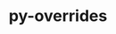 ---
title: "py-overrides"
layout: cache
categories: [package, develop]
meta: {"compilers": ["none"], "num_specs": 32, "num_specs_by_stack": {"data-vis-sdk": 11, "e4s": 10, "e4s-neoverse-v2": 11, "root": 32}, "oss": ["ubuntu20.04", "ubuntu22.04"], "platforms": ["linux"], "stacks": ["data-vis-sdk", "e4s", "e4s-neoverse-v2", "root"], "targets": ["neoverse_v2", "x86_64_v3"], "versions": ["7.3.1"]}
spec_details: [{"compiler": "none", "hash": "2canxdzvdrllpcw3bc33qc7t3l46sp5o", "os": "ubuntu22.04", "platform": "linux", "size": "-", "stacks": ["e4s-neoverse-v2", "root"], "target": "neoverse_v2", "variants": ["build_system=python_pip"], "versions": ["7.3.1"]}, {"compiler": "none", "hash": "2i3thtztvi5s7vt33knmjsnjeuckqayj", "os": "ubuntu22.04", "platform": "linux", "size": "-", "stacks": ["e4s-neoverse-v2", "root"], "target": "neoverse_v2", "variants": ["build_system=python_pip"], "versions": ["7.3.1"]}, {"compiler": "none", "hash": "2yplao4qsavm4s275tkyb2fgg7gv4gud", "os": "ubuntu20.04", "platform": "linux", "size": "-", "stacks": ["data-vis-sdk", "root"], "target": "x86_64_v3", "variants": ["build_system=python_pip"], "versions": ["7.3.1"]}, {"compiler": "none", "hash": "3jwpeugsk3xtogo3whfhmnlynqksl7mp", "os": "ubuntu22.04", "platform": "linux", "size": "-", "stacks": ["e4s", "root"], "target": "x86_64_v3", "variants": ["build_system=python_pip"], "versions": ["7.3.1"]}, {"compiler": "none", "hash": "4rpz7lttobfbvxenhf3ki7n33z3hrrmf", "os": "ubuntu22.04", "platform": "linux", "size": "-", "stacks": ["e4s", "root"], "target": "x86_64_v3", "variants": ["build_system=python_pip"], "versions": ["7.3.1"]}, {"compiler": "none", "hash": "aeymrwjygmwpcl4bz7w5f7l4qx6y2c6v", "os": "ubuntu22.04", "platform": "linux", "size": "-", "stacks": ["e4s", "root"], "target": "x86_64_v3", "variants": ["build_system=python_pip"], "versions": ["7.3.1"]}, {"compiler": "none", "hash": "afhhg7h3qf53sfawhw4dua6w2sajxcjc", "os": "ubuntu20.04", "platform": "linux", "size": "-", "stacks": ["data-vis-sdk", "root"], "target": "x86_64_v3", "variants": ["build_system=python_pip"], "versions": ["7.3.1"]}, {"compiler": "none", "hash": "ap3ajwsfgjitqbsfdbpvpvaquzdbtiq5", "os": "ubuntu22.04", "platform": "linux", "size": "-", "stacks": ["e4s-neoverse-v2", "root"], "target": "neoverse_v2", "variants": ["build_system=python_pip"], "versions": ["7.3.1"]}, {"compiler": "none", "hash": "bdgzon6y72val2knlc7na3rga56ck4hj", "os": "ubuntu22.04", "platform": "linux", "size": "-", "stacks": ["e4s", "root"], "target": "x86_64_v3", "variants": ["build_system=python_pip"], "versions": ["7.3.1"]}, {"compiler": "none", "hash": "ejvgvaqxw4bzczdzd5xkwu3pbxn6cyoh", "os": "ubuntu22.04", "platform": "linux", "size": "-", "stacks": ["e4s-neoverse-v2", "root"], "target": "neoverse_v2", "variants": ["build_system=python_pip"], "versions": ["7.3.1"]}, {"compiler": "none", "hash": "emymrcj35r2z7s4uxk5ycc7xjrfwljqg", "os": "ubuntu20.04", "platform": "linux", "size": "-", "stacks": ["data-vis-sdk", "root"], "target": "x86_64_v3", "variants": ["build_system=python_pip"], "versions": ["7.3.1"]}, {"compiler": "none", "hash": "epxusckz2ipg7ns4wmtbkoicyvi2vu6t", "os": "ubuntu20.04", "platform": "linux", "size": "-", "stacks": ["data-vis-sdk", "root"], "target": "x86_64_v3", "variants": ["build_system=python_pip"], "versions": ["7.3.1"]}, {"compiler": "none", "hash": "gnqvfzlgejvhvp2iada3q2wgn23cq6vw", "os": "ubuntu20.04", "platform": "linux", "size": "-", "stacks": ["data-vis-sdk", "root"], "target": "x86_64_v3", "variants": ["build_system=python_pip"], "versions": ["7.3.1"]}, {"compiler": "none", "hash": "gs536nchafak2syicaa4rekbohtw73w6", "os": "ubuntu22.04", "platform": "linux", "size": "-", "stacks": ["e4s", "root"], "target": "x86_64_v3", "variants": ["build_system=python_pip"], "versions": ["7.3.1"]}, {"compiler": "none", "hash": "hidzii6p5lvag4scw4ulcovbqvl7f3vc", "os": "ubuntu22.04", "platform": "linux", "size": "-", "stacks": ["e4s-neoverse-v2", "root"], "target": "neoverse_v2", "variants": ["build_system=python_pip"], "versions": ["7.3.1"]}, {"compiler": "none", "hash": "iup4ibxqffm7a7xfi76fli7aexukvzzq", "os": "ubuntu22.04", "platform": "linux", "size": "-", "stacks": ["e4s", "root"], "target": "x86_64_v3", "variants": ["build_system=python_pip"], "versions": ["7.3.1"]}, {"compiler": "none", "hash": "jqmtlrabfafxep5hbkhx34ybknytnkyj", "os": "ubuntu20.04", "platform": "linux", "size": "-", "stacks": ["data-vis-sdk", "root"], "target": "x86_64_v3", "variants": ["build_system=python_pip"], "versions": ["7.3.1"]}, {"compiler": "none", "hash": "jyxsu3axrzxkirtl5f3hxe7x33oyxlml", "os": "ubuntu22.04", "platform": "linux", "size": "-", "stacks": ["e4s", "root"], "target": "x86_64_v3", "variants": ["build_system=python_pip"], "versions": ["7.3.1"]}, {"compiler": "none", "hash": "mjfdt6dhdyqpupjjczithxumy4nal4nu", "os": "ubuntu20.04", "platform": "linux", "size": "-", "stacks": ["data-vis-sdk", "root"], "target": "x86_64_v3", "variants": ["build_system=python_pip"], "versions": ["7.3.1"]}, {"compiler": "none", "hash": "n75kviqmaxwqdbhm5mpmp2dzj2kcxcgh", "os": "ubuntu20.04", "platform": "linux", "size": "-", "stacks": ["data-vis-sdk", "root"], "target": "x86_64_v3", "variants": ["build_system=python_pip"], "versions": ["7.3.1"]}, {"compiler": "none", "hash": "o6pewd2d4c5yaq524rqvwzyv23ur6547", "os": "ubuntu20.04", "platform": "linux", "size": "-", "stacks": ["data-vis-sdk", "root"], "target": "x86_64_v3", "variants": ["build_system=python_pip"], "versions": ["7.3.1"]}, {"compiler": "none", "hash": "rkqy2zz6xcierqopeygzfuiegxx6m34z", "os": "ubuntu20.04", "platform": "linux", "size": "-", "stacks": ["data-vis-sdk", "root"], "target": "x86_64_v3", "variants": ["build_system=python_pip"], "versions": ["7.3.1"]}, {"compiler": "none", "hash": "rub5fstcc263kfq6q3sgqeeocgg2aok6", "os": "ubuntu22.04", "platform": "linux", "size": "-", "stacks": ["e4s-neoverse-v2", "root"], "target": "neoverse_v2", "variants": ["build_system=python_pip"], "versions": ["7.3.1"]}, {"compiler": "none", "hash": "sxqn2pjmn767y7cvjxbc2t4yil5v3kcr", "os": "ubuntu22.04", "platform": "linux", "size": "-", "stacks": ["e4s", "root"], "target": "x86_64_v3", "variants": ["build_system=python_pip"], "versions": ["7.3.1"]}, {"compiler": "none", "hash": "trpqtdd6ffbjbsbv6l4ycoi6wrr6l6wz", "os": "ubuntu22.04", "platform": "linux", "size": "-", "stacks": ["e4s", "root"], "target": "x86_64_v3", "variants": ["build_system=python_pip"], "versions": ["7.3.1"]}, {"compiler": "none", "hash": "u4tdhbkslqrahop3touycwpr5mv3exyd", "os": "ubuntu22.04", "platform": "linux", "size": "-", "stacks": ["e4s-neoverse-v2", "root"], "target": "neoverse_v2", "variants": ["build_system=python_pip"], "versions": ["7.3.1"]}, {"compiler": "none", "hash": "vcr5ei7ixu73lxqlbihdx6rt7xiyhrzh", "os": "ubuntu22.04", "platform": "linux", "size": "-", "stacks": ["e4s-neoverse-v2", "root"], "target": "neoverse_v2", "variants": ["build_system=python_pip"], "versions": ["7.3.1"]}, {"compiler": "none", "hash": "vctvlznwwhwe4srdezb2tksjns4yg4uk", "os": "ubuntu22.04", "platform": "linux", "size": "-", "stacks": ["e4s-neoverse-v2", "root"], "target": "neoverse_v2", "variants": ["build_system=python_pip"], "versions": ["7.3.1"]}, {"compiler": "none", "hash": "vgzaafnk2kdhsa5o2hprjwttgrvfcw3u", "os": "ubuntu22.04", "platform": "linux", "size": "-", "stacks": ["e4s-neoverse-v2", "root"], "target": "neoverse_v2", "variants": ["build_system=python_pip"], "versions": ["7.3.1"]}, {"compiler": "none", "hash": "zaqiaanxchtbcgrao2mpcj3jvtci5hoj", "os": "ubuntu22.04", "platform": "linux", "size": "-", "stacks": ["e4s", "root"], "target": "x86_64_v3", "variants": ["build_system=python_pip"], "versions": ["7.3.1"]}, {"compiler": "none", "hash": "zrbmq3q2vz5stlsdxkljr22dzplrc3o6", "os": "ubuntu20.04", "platform": "linux", "size": "-", "stacks": ["data-vis-sdk", "root"], "target": "x86_64_v3", "variants": ["build_system=python_pip"], "versions": ["7.3.1"]}, {"compiler": "none", "hash": "zxudqmhevqw5bzctmq3vsulkuiu2crlq", "os": "ubuntu22.04", "platform": "linux", "size": "-", "stacks": ["e4s-neoverse-v2", "root"], "target": "neoverse_v2", "variants": ["build_system=python_pip"], "versions": ["7.3.1"]}]
---